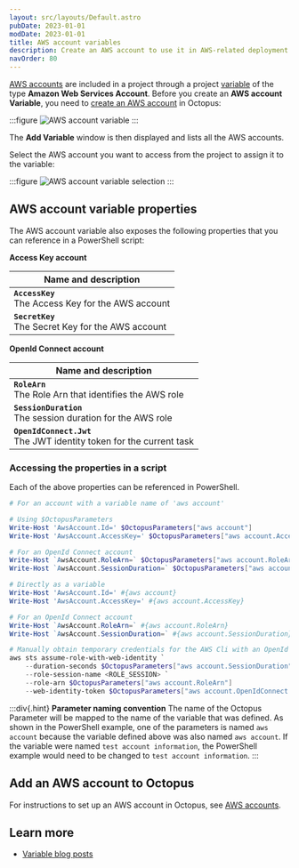 ```yaml
---
layout: src/layouts/Default.astro
pubDate: 2023-01-01
modDate: 2023-01-01
title: AWS account variables
description: Create an AWS account to use it in AWS-related deployment steps
navOrder: 80
---
```


[AWS accounts](/docs/infrastructure/accounts/aws/) are included in a project through a project [variable](/docs/projects/variables/) of the type **Amazon Web Services Account**. Before you create an **AWS account Variable**, you need to [create an AWS account](/docs/infrastructure/accounts/aws) in Octopus:

:::figure
![AWS account variable](/docs/projects/variables/images/aws-account-variable.png)
:::

The **Add Variable** window is then displayed and lists all the AWS accounts.

Select the AWS account you want to access from the project to assign it to the variable:

:::figure
![AWS account variable selection](/docs/projects/variables/images/aws-account-variable-selection.png)
:::


## AWS account variable properties

The AWS account variable also exposes the following properties that you can reference in a PowerShell script:

**Access Key account**

| Name and description |
| -------------------- |
| **`AccessKey`** <br/> The Access Key for the AWS account|
| **`SecretKey`** <br/> The Secret Key for the AWS account|

**OpenId Connect account**

| Name and description |
| -------------------- |
| **`RoleArn`** <br/> The Role Arn that identifies the AWS role|
| **`SessionDuration`** <br/> The session duration for the AWS role|
| **`OpenIdConnect.Jwt`** <br/> The JWT identity token for the current task|


### Accessing the properties in a script

Each of the above properties can be referenced in PowerShell.

```powershell
# For an account with a variable name of 'aws account'

# Using $OctopusParameters
Write-Host 'AwsAccount.Id=' $OctopusParameters["aws account"]
Write-Host 'AwsAccount.AccessKey=' $OctopusParameters["aws account.AccessKey"]

# For an OpenId Connect account
Write-Host `AwsAccount.RoleArn=` $OctopusParameters["aws account.RoleArn"]
Write-Host `AwsAccount.SessionDuration=` $OctopusParameters["aws account.SessionDuration"]

# Directly as a variable
Write-Host 'AwsAccount.Id=' #{aws account}
Write-Host 'AwsAccount.AccessKey=' #{aws account.AccessKey}

# For an OpenId Connect account
Write-Host `AwsAccount.RoleArn=` #{aws account.RoleArn}
Write-Host `AwsAccount.SessionDuration=` #{aws account.SessionDuration}

# Manually obtain temporary credentials for the AWS Cli with an OpenId Connect account
aws sts assume-role-with-web-identity `
    --duration-seconds $OctopusParameters["aws account.SessionDuration"] `
    --role-session-name <ROLE_SESSION> `
    --role-arn $OctopusParameters["aws account.RoleArn"]
    --web-identity-token $OctopusParameters["aws account.OpenIdConnect.Jwt"]
```

:::div{.hint}
**Parameter naming convention**
The name of the Octopus Parameter will be mapped to the name of the variable that was defined. As shown in the PowerShell example, one of the parameters is named `aws account` because the variable defined above was also named `aws account`. If the variable were named `test account information`, the PowerShell example would need to be changed to `test account information`.
:::

## Add an AWS account to Octopus

For instructions to set up an AWS account in Octopus, see [AWS accounts](/docs/infrastructure/accounts/aws).

## Learn more

- [Variable blog posts](https://octopus.com/blog/tag/variables)
